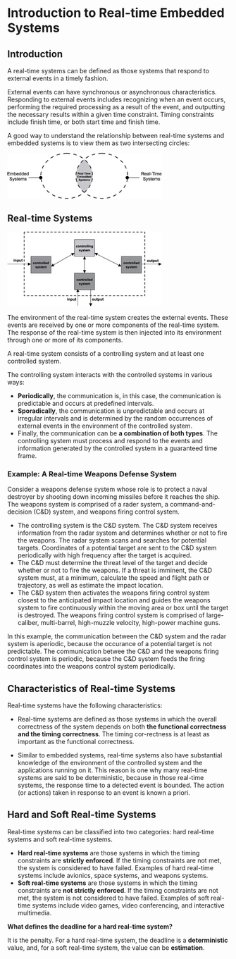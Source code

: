 # Introduction to Real-time Embedded Systems

## Introduction

A real-time systems can be defined as those systems that respond to external events in a timely fashion.

External events can have synchronous or asynchronous characteristics. Responding to external events includes recognizing when an event occurs, performing the required processing as a result of the event, and outputting the necessary results within a given time constraint. Timing constraints include finish time, or both start time and finish time.

A good way to understand the relationship between real-time systems and embedded systems is to view them as two intersecting circles:

![Real-time systems and embedded systems](assets/embedded-systems-vs-real-time-embedded-systems.png)

## Real-time Systems

![structure of real-time system](assets/structure-of-real-time-system.png)

The environment of the real-time system creates the external events. These events are received by one or more components of the real-time system. The response of the real-time system is then injected into its environment through one or more of its components.

A real-time system consists of a controlling system and at least one controlled system.

The controlling system interacts with the controlled systems in various ways:

* **Periodically**, the communication is, in this case, the communication is predictable and occurs at predefined intervals.
* **Sporadically**, the communication is unpredictable and occurs at irregular intervals and is determined by the random occurrences of external events in the environment of the controlled system.
* Finally, the communication can be **a combination of both types**. The controlling system must process and respond to the events and information generated by the controlled system in a guaranteed time frame.

### Example: A Real-time Weapons Defense System

Consider a weapons defense system whose role is to protect a naval destroyer by shooting down incoming missiles before it reaches the ship. The weapons system is comprised of a rader system, a command-and-decision (C&D) system, and weapons firing control system.

* The controlling system is the C&D system. The C&D system receives information from the radar system and determines whether or not to fire the weapons. The radar system scans and searches for potential targets. Coordinates of a potential target are sent to the C&D system periodically with high frequency after the target is acquired.
* The C&D must determine the threat level of the target and decide whether or not to fire the weapons. If a threat is imminent, the C&D system must, at a minimum, calculate the speed and flight path or trajectory, as well as estimate the impact location.
* The C&D system then activates the weapons firing control system closest to the anticipated impact location and guides the weapons system to fire continuously within the moving area or box until the target is destroyed. The weapons firing control system is comprised of large-caliber, multi-barrel, high-muzzle velocity, high-power machine guns.

In this example, the communication between the C&D system and the radar system is aperiodic, because the occurance of a potential target is not predictable.
The communication betwee the C&D and the weapons firing control system is periodic, because the C&D system feeds the firing coordinates into the weapons control system periodically.

## Characteristics of Real-time Systems

Real-time systems have the following characteristics:

* Real-time systems are defined as those systems in which the overall correctness of the system depends on both **the functional correctness and the timing correctness**. The timing cor-rectness is at least as important as the functional correctness.

* Similar to embedded systems, real-time systems also have substantial knowledge of the environment of the controlled system and the applications running on it. This reason is one why many real-time systems are said to be deterministic, because in those real-time systems, the response time to a detected event is bounded. The action (or actions) taken in response to an event is known a priori.

## Hard and Soft Real-time Systems

Real-time systems can be classified into two categories: hard real-time systems and soft real-time systems.

* **Hard real-time systems** are those systems in which the timing constraints are **strictly enforced**. If the timing constraints are not met, the system is considered to have failed. Examples of hard real-time systems include avionics, space systems, and weapons systems.
* **Soft real-time systems** are those systems in which the timing constraints are **not strictly enforced**. If the timing constraints are not met, the system is not considered to have failed. Examples of soft real-time systems include video games, video conferencing, and interactive multimedia.

**What defines the deadline for a hard real-time system?**

It is the penalty. For a hard real-time system, the deadline is a **deterministic** value, and, for a soft real-time system, the value can be **estimation**.
